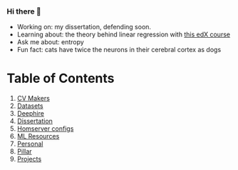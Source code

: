 ### Hi there 👋

- Working on: my dissertation, defending soon.
- Learning about: the theory behind linear regression with [this edX course](https://learning.edx.org/course/course-v1:HarvardX+PH125.7x+1T2021/home)
- Ask me about: entropy
- Fun fact: cats have twice the neurons in their cerebral cortex as dogs

# Table of Contents

1. [CV Makers](https://github.com/pomkos/toc/#cv-makers)
8. [Datasets](https://github.com/pomkos/toc/#datasets)
2. [Deephire](https://github.com/pomkos/toc/#deephire)
3. [Dissertation](https://github.com/pomkos/toc/#dissertation)
4. [Homserver configs](https://github.com/pomkos/toc/#homeserver-config)
5. [ML Resources](https://github.com/pomkos/toc/#ml-resources)
6. [Personal](https://github.com/pomkos/toc/#personal)
7. [Pillar](https://github.com/pomkos/toc/#pillar)
8. [Projects](https://github.com/pomkos/toc/#projects)
